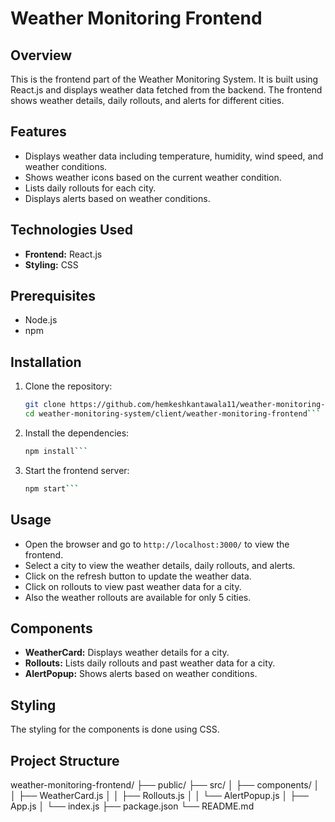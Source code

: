 # Weather Monitoring Frontend

## Overview
This is the frontend part of the Weather Monitoring System. It is built using React.js and displays weather data fetched from the backend. The frontend shows weather details, daily rollouts, and alerts for different cities.

## Features
- Displays weather data including temperature, humidity, wind speed, and weather conditions.
- Shows weather icons based on the current weather condition.
- Lists daily rollouts for each city.
- Displays alerts based on weather conditions.

## Technologies Used
- **Frontend:** React.js
- **Styling:** CSS

## Prerequisites
- Node.js
- npm

## Installation
1. Clone the repository:
   ```bash
   git clone https://github.com/hemkeshkantawala11/weather-monitoring-system.git
   cd weather-monitoring-system/client/weather-monitoring-frontend```
2. Install the dependencies:
   ```bash
   npm install```
3. Start the frontend server:
    ```bash
    npm start```

## Usage
- Open the browser and go to `http://localhost:3000/` to view the frontend.
- Select a city to view the weather details, daily rollouts, and alerts.
- Click on the refresh button to update the weather data.
- Click on rollouts to view past weather data for a city. 
- Also the weather rollouts are available for only 5 cities.

## Components

- **WeatherCard:** Displays weather details for a city.
- **Rollouts:** Lists daily rollouts and past weather data for a city.
- **AlertPopup:** Shows alerts based on weather conditions.

## Styling
The styling for the components is done using CSS.

## Project Structure
weather-monitoring-frontend/
├── public/
├── src/
│   ├── components/
│   │   ├── WeatherCard.js
│   │   ├── Rollouts.js
│   │   └── AlertPopup.js
│   ├── App.js
│   └── index.js
├── package.json
└── README.md


